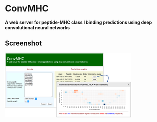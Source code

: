 # ConvMHC
<b>A web server for peptide-MHC class I binding predictions using deep convolutional neural networks</b>
## Screenshot
<img src="main.png" width="80%">